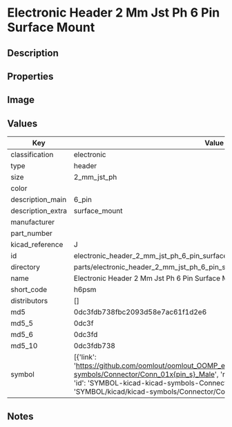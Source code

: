 # Electronic Header 2 Mm Jst Ph 6 Pin Surface Mount

## Description

## Properties


## Image


## Values

| Key | Value |
| --- | --- |
| classification | electronic |
| type | header |
| size | 2_mm_jst_ph |
| color |  |
| description_main | 6_pin |
| description_extra | surface_mount |
| manufacturer |  |
| part_number |  |
| kicad_reference | J |
| id | electronic_header_2_mm_jst_ph_6_pin_surface_mount |
| directory | parts/electronic_header_2_mm_jst_ph_6_pin_surface_mount |
| name | Electronic Header 2 Mm Jst Ph 6 Pin Surface Mount |
| short_code | h6psm |
| distributors | [] |
| md5 | 0dc3fdb738fbc2093d58e7ac61f1d2e6 |
| md5_5 | 0dc3f |
| md5_6 | 0dc3fd |
| md5_10 | 0dc3fdb738 |
| symbol | [{'link': 'https://github.com/oomlout/oomlout_OOMP_eda_V2/tree/main/SYMBOL/kicad/kicad-symbols/Connector/Conn_01x{pin_s}_Male', 'name': 'Connector : Conn_01x06_Male', 'id': 'SYMBOL-kicad-kicad-symbols-Connector-Conn_01x06_Male', 'directory': 'SYMBOL/kicad/kicad-symbols/Connector/Conn_01x06_Male/'}] |

## Notes

